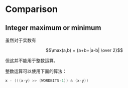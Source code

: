# Comparison
## Integer maximum or minimum
虽然对于实数有

$$\max(a,b) = {a+b+|a-b| \over 2}$$

但这并不能用于整数运算。

整数运算可以使用下面的算法：
```c
x - (((x-y) >> (WORDBITS-1)) & (x-y))
```